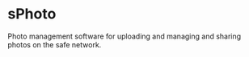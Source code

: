 # sPhoto
Photo management software for uploading and managing and sharing photos on the safe network.
